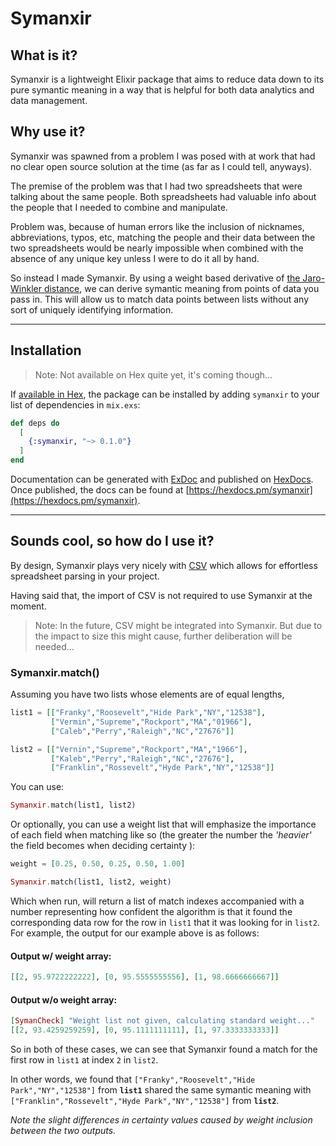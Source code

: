 # Symanxir

What is it?
------

Symanxir is a lightweight Elixir package that aims to reduce data down to its pure symantic meaning in a way that is helpful for both data analytics and data management.

Why use it?
------

Symanxir was spawned from a problem I was posed with at work that had no clear open source solution at the time (as far as I could tell, anyways).

The premise of the problem was that I had two spreadsheets that were talking about the same people. Both spreadsheets had valuable info about the people that I needed to combine and manipulate.

Problem was, because of human errors like the inclusion of nicknames, abbreviations, typos, etc, matching the people and their data between the two spreadsheets would be nearly impossible when combined with the absence of any unique key unless I were to do it all by hand.

So instead I made Symanxir. By using a weight based derivative of [the Jaro-Winkler distance](https://en.wikipedia.org/wiki/Jaro%E2%80%93Winkler_distance), we can derive symantic meaning from points of data you pass in. This will allow us to match data points between lists without any sort of uniquely identifying information.

---

## Installation
> Note: Not available on Hex quite yet, it's coming though... 

If [available in Hex](https://hex.pm/docs/publish), the package can be installed
by adding `symanxir` to your list of dependencies in `mix.exs`:

```elixir
def deps do
  [
    {:symanxir, "~> 0.1.0"}
  ]
end
```

Documentation can be generated with [ExDoc](https://github.com/elixir-lang/ex_doc)
and published on [HexDocs](https://hexdocs.pm). Once published, the docs can
be found at [https://hexdocs.pm/symanxir](https://hexdocs.pm/symanxir).

---

## Sounds cool, so how do I use it?

By design, Symanxir plays very nicely with [CSV](https://github.com/beatrichartz/csv) which allows for effortless spreadsheet parsing in your project.

Having said that, the import of CSV is not required to use Symanxir at the moment. 

> Note: In the future, CSV might be integrated into Symanxir. But due to the impact to size this might cause, further deliberation will be needed...

### Symanxir.match()

Assuming you have two lists whose elements are of equal lengths,

```elixir
list1 = [["Franky","Roosevelt","Hide Park","NY","12538"],
         ["Vermin","Supreme","Rockport","MA","01966"],
         ["Caleb","Perry","Raleigh","NC","27676"]]

list2 = [["Vernin","Supreme","Rockport","MA","1966"],
         ["Kaleb","Perry","Raleigh","NC","27676"],
         ["Franklin","Rossevelt","Hyde Park","NY","12538"]]
```

You can use:

```elixir
Symanxir.match(list1, list2)
```

Or optionally, you can use a weight list that will emphasize the importance of each field when matching like so (the greater the number the *'heavier'* the field becomes when deciding certainty ):

```elixir
weight = [0.25, 0.50, 0.25, 0.50, 1.00]
```

```elixir
Symanxir.match(list1, list2, weight)
```

Which when run, will return a list of match indexes accompanied with a number representing how confident the algorithm is that it found the corresponding data row for the row in `list1` that it was looking for in `list2`. For example, the output for our example above is as follows:

#### Output w/ weight array:
```elixir
[[2, 95.9722222222], [0, 95.5555555556], [1, 98.6666666667]]
```

#### Output w/o weight array:
```elixir
[SymanCheck] "Weight list not given, calculating standard weight..."
[[2, 93.4259259259], [0, 95.1111111111], [1, 97.3333333333]]
```

So in both of these cases, we can see that Symanxir found a match for the first
row in `list1` at index `2` in `list2`.

In other words, we found that `["Franky","Roosevelt","Hide Park","NY","12538"]` from 
**`list1`** shared the same symantic meaning with `["Franklin","Rossevelt","Hyde Park","NY","12538"]`
from **`list2`**.

*Note the slight differences in certainty values caused by weight inclusion between the two outputs.*
